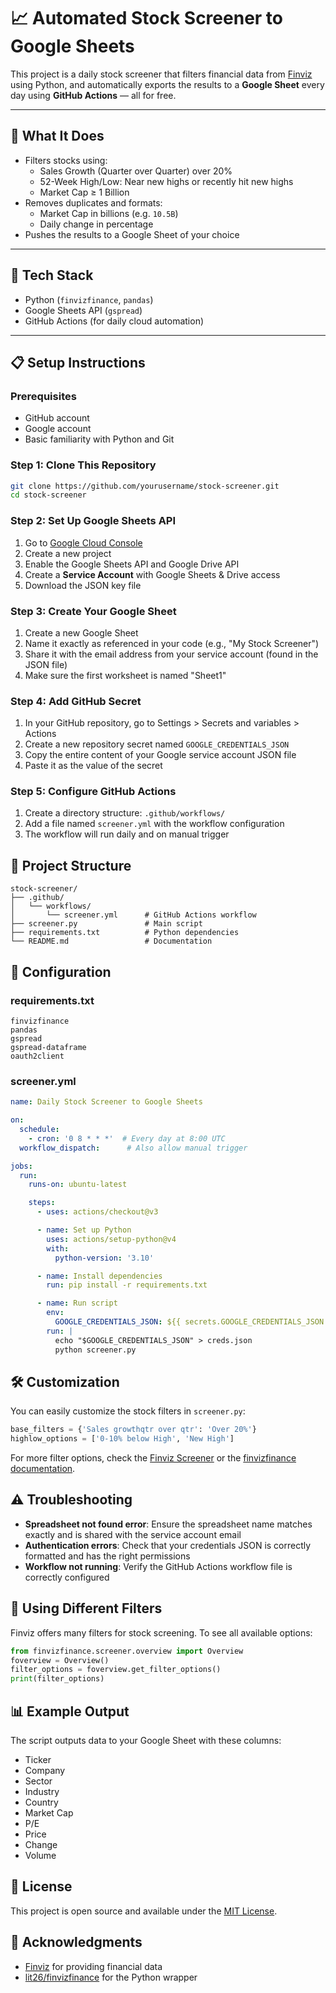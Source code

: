 # 📈 Automated Stock Screener to Google Sheets

This project is a daily stock screener that filters financial data from [Finviz](https://finviz.com/) using Python, and automatically exports the results to a **Google Sheet** every day using **GitHub Actions** — all for free.

---

## 🚀 What It Does
- Filters stocks using:
  - Sales Growth (Quarter over Quarter) over 20%
  - 52-Week High/Low: Near new highs or recently hit new highs
  - Market Cap ≥ 1 Billion
- Removes duplicates and formats:
  - Market Cap in billions (e.g. `10.5B`)
  - Daily change in percentage
- Pushes the results to a Google Sheet of your choice

---

## 🔧 Tech Stack
- Python (`finvizfinance`, `pandas`)
- Google Sheets API (`gspread`)
- GitHub Actions (for daily cloud automation)

---

## 📋 Setup Instructions

### Prerequisites
- GitHub account
- Google account
- Basic familiarity with Python and Git

### Step 1: Clone This Repository
```bash
git clone https://github.com/yourusername/stock-screener.git
cd stock-screener
```

### Step 2: Set Up Google Sheets API
1. Go to [Google Cloud Console](https://console.cloud.google.com/)
2. Create a new project
3. Enable the Google Sheets API and Google Drive API
4. Create a **Service Account** with Google Sheets & Drive access
5. Download the JSON key file

### Step 3: Create Your Google Sheet
1. Create a new Google Sheet
2. Name it exactly as referenced in your code (e.g., "My Stock Screener")
3. Share it with the email address from your service account (found in the JSON file)
4. Make sure the first worksheet is named "Sheet1"

### Step 4: Add GitHub Secret
1. In your GitHub repository, go to Settings > Secrets and variables > Actions
2. Create a new repository secret named `GOOGLE_CREDENTIALS_JSON`
3. Copy the entire content of your Google service account JSON file
4. Paste it as the value of the secret

### Step 5: Configure GitHub Actions
1. Create a directory structure: `.github/workflows/`
2. Add a file named `screener.yml` with the workflow configuration
3. The workflow will run daily and on manual trigger

## 📁 Project Structure
```
stock-screener/
├── .github/
│   └── workflows/
│       └── screener.yml      # GitHub Actions workflow
├── screener.py               # Main script
├── requirements.txt          # Python dependencies 
└── README.md                 # Documentation
```

## 📄 Configuration

### requirements.txt
```
finvizfinance
pandas
gspread
gspread-dataframe
oauth2client
```

### screener.yml
```yaml
name: Daily Stock Screener to Google Sheets

on:
  schedule:
    - cron: '0 8 * * *'  # Every day at 8:00 UTC
  workflow_dispatch:      # Also allow manual trigger

jobs:
  run:
    runs-on: ubuntu-latest

    steps:
      - uses: actions/checkout@v3

      - name: Set up Python
        uses: actions/setup-python@v4
        with:
          python-version: '3.10'

      - name: Install dependencies
        run: pip install -r requirements.txt

      - name: Run script
        env:
          GOOGLE_CREDENTIALS_JSON: ${{ secrets.GOOGLE_CREDENTIALS_JSON }}
        run: |
          echo "$GOOGLE_CREDENTIALS_JSON" > creds.json
          python screener.py
```

## 🛠️ Customization
You can easily customize the stock filters in `screener.py`:

```python
base_filters = {'Sales growthqtr over qtr': 'Over 20%'}
highlow_options = ['0-10% below High', 'New High']
```

For more filter options, check the [Finviz Screener](https://finviz.com/screener.ashx) or the [finvizfinance documentation](https://github.com/lit26/finvizfinance).

## ⚠️ Troubleshooting
- **Spreadsheet not found error**: Ensure the spreadsheet name matches exactly and is shared with the service account email
- **Authentication errors**: Check that your credentials JSON is correctly formatted and has the right permissions
- **Workflow not running**: Verify the GitHub Actions workflow file is correctly configured

## 🔄 Using Different Filters
Finviz offers many filters for stock screening. To see all available options:

```python
from finvizfinance.screener.overview import Overview
foverview = Overview()
filter_options = foverview.get_filter_options()
print(filter_options)
```

## 📊 Example Output
The script outputs data to your Google Sheet with these columns:
- Ticker
- Company
- Sector
- Industry
- Country
- Market Cap
- P/E
- Price
- Change
- Volume

## 📝 License
This project is open source and available under the [MIT License](LICENSE).

## 👏 Acknowledgments
- [Finviz](https://finviz.com/) for providing financial data
- [lit26/finvizfinance](https://github.com/lit26/finvizfinance) for the Python wrapper
